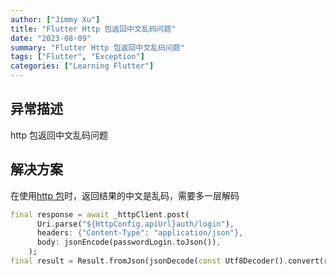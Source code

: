 ```yaml
---
author: ["Jimmy Xu"]
title: "Flutter Http 包返回中文乱码问题"
date: "2023-08-09"
summary: "Flutter Http 包返回中文乱码问题"
tags: ["Flutter", "Exception"]
categories: ["Learning Flutter"]
---
```


## 异常描述

http 包返回中文乱码问题

## 解决方案

在使用[http 包](https://pub.dev/packages/http)时，返回结果的中文是乱码，需要多一层解码

```dart
final response = await _httpClient.post(
      Uri.parse("${HttpConfig.apiUrl}auth/login"),
      headers: {"Content-Type": "application/json"},
      body: jsonEncode(passwordLogin.toJson()),
    );
final result = Result.fromJson(jsonDecode(const Utf8Decoder().convert(response.bodyBytes)));
```
